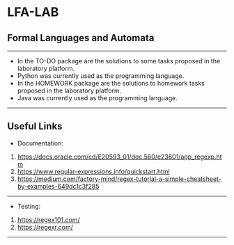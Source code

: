 # LFA-LAB
Formal Languages and Automata
---
---
- In the TO-DO package are the solutions to some tasks proposed in the laboratory platform.
- Python was currently used as the  programming language.
- In the HOMEWORK package are the solutions to homework tasks proposed in the laboratory platform.
- Java was currently used as the  programming language.
---
Useful Links 
--
- Documentation:

1. https://docs.oracle.com/cd/E20593_01/doc.560/e23601/app_regexp.htm
2. https://www.regular-expressions.info/quickstart.html
3. https://medium.com/factory-mind/regex-tutorial-a-simple-cheatsheet-by-examples-649dc1c3f285
---
- Testing:

1. https://regex101.com/
2. https://regexr.com/
---
